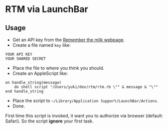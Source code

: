 # RTM via LaunchBar

## Usage

+ Get an API key from the [Remember the milk webpage](http://www.rememberthemilk.com/services/api/keys.rtm).
+ Create a file named `key` like:

```
YOUR API KEY
YOUR SHARED SECRET
```

+ Place the file to where you think you should.
+ Create an AppleScript like:

```
on handle_string(message)
	do shell script "/Users/yuki/dev/rtm/rtm.rb \"" & message & "\""
end handle_string
```

+ Place the script to `~/Library/Application Support/LaunchBar/Actions`.
+ Done.

First time this script is invoked, it want you to authorize via browser (default: Safari). So the script **ignore** your first task.
